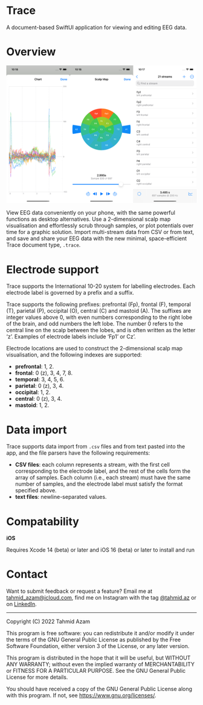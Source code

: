 # Trace

A document-based SwiftUI application for viewing and editing EEG data.

# Overview

![Trace Preview](/Media/Preview.png)

View EEG data conveniently on your phone, with the same powerful functions as desktop alternatives. Use a 2-dimensional scalp map visualisation and effortlessly scrub through samples, or plot potentials over time for a graphic solution. Import multi-stream data from CSV or from text, and save and share your EEG data with the new minimal, space-efficient Trace document type, `.trace`.

# Electrode support

Trace supports the International 10-20 system for labelling electrodes. Each electrode label is governed by a prefix and a suffix. 

Trace supports the following prefixes: prefrontal (Fp), frontal (F), temporal (T), parietal (P), occipital (O), central (C) and mastoid (A). The suffixes are integer values above 0, with even numbers corresponding to the right lobe of the brain, and odd numbers the left lobe. The number 0 refers to the central line on the scalp between the lobes, and is often written as the letter ‘z’. Examples of electrode labels include ‘Fp1’ or Cz’.

Electrode locations are used to construct the 2-dimensional scalp map visualisation, and the following indexes are supported:

- **prefrontal**: 1, 2.
- **frontal**: 0 (z), 3, 4, 7, 8.
- **temporal**: 3, 4, 5, 6.
- **parietal**: 0 (z), 3, 4.
- **occipital**: 1, 2.
- **central**: 0 (z), 3, 4.
- **mastoid**: 1, 2.

# Data import

Trace supports data import from `.csv` files and from text pasted into the app, and the file parsers have the following requirements:

- **CSV files**: each column represents a stream, with the first cell corresponding to the electrode label, and the rest of the cells form the array of samples. Each column (i.e., each stream) must have the same number of samples, and the electrode label must satisfy the format specified above.
- **text files**: newline-separated values.

# Compatability

**iOS**

Requires Xcode 14 (beta) or later and iOS 16 (beta) or later to install and run

# Contact

Want to submit feedback or request a feature? Email me at tahmid_azam@icloud.com, find me on Instagram with the tag [@tahmid.az](https://www.instagram.com/tahmid.az/) or on [LinkedIn](https://www.linkedin.com/in/tahmid-azam-90817818b/).

---

Copyright (C) 2022  Tahmid Azam

This program is free software: you can redistribute it and/or modify it under the terms of the GNU General Public License as published by the Free Software Foundation, either version 3 of the License, or any later version.

This program is distributed in the hope that it will be useful, but WITHOUT ANY WARRANTY; without even the implied warranty of MERCHANTABILITY or FITNESS FOR A PARTICULAR PURPOSE.  See the GNU General Public License for more details.

You should have received a copy of the GNU General Public License along with this program.  If not, see <https://www.gnu.org/licenses/>.
